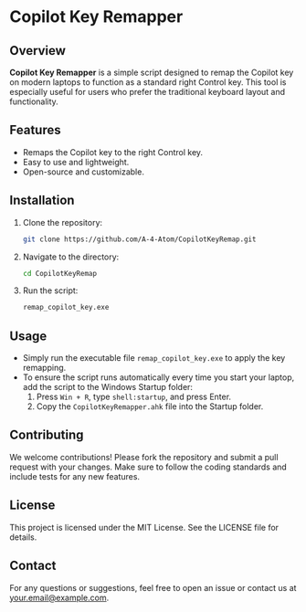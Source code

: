 # Copilot Key Remapper

## Overview
**Copilot Key Remapper** is a simple script designed to remap the Copilot key on modern laptops to function as a standard right Control key. This tool is especially useful for users who prefer the traditional keyboard layout and functionality.

## Features
- Remaps the Copilot key to the right Control key.
- Easy to use and lightweight.
- Open-source and customizable.

## Installation
1. Clone the repository:
    ```bash
    git clone https://github.com/A-4-Atom/CopilotKeyRemap.git
    ```
2. Navigate to the directory:
    ```bash
    cd CopilotKeyRemap
    ```
3. Run the script:
    ```bash
    remap_copilot_key.exe
    ```

## Usage
- Simply run the executable file `remap_copilot_key.exe` to apply the key remapping.
- To ensure the script runs automatically every time you start your laptop, add the script to the Windows Startup folder:
  1. Press `Win + R`, type `shell:startup`, and press Enter.
  2. Copy the `CopilotKeyRemapper.ahk` file into the Startup folder.

## Contributing
We welcome contributions! Please fork the repository and submit a pull request with your changes. Make sure to follow the coding standards and include tests for any new features.

## License
This project is licensed under the MIT License. See the LICENSE file for details.

## Contact
For any questions or suggestions, feel free to open an issue or contact us at your.email@example.com.